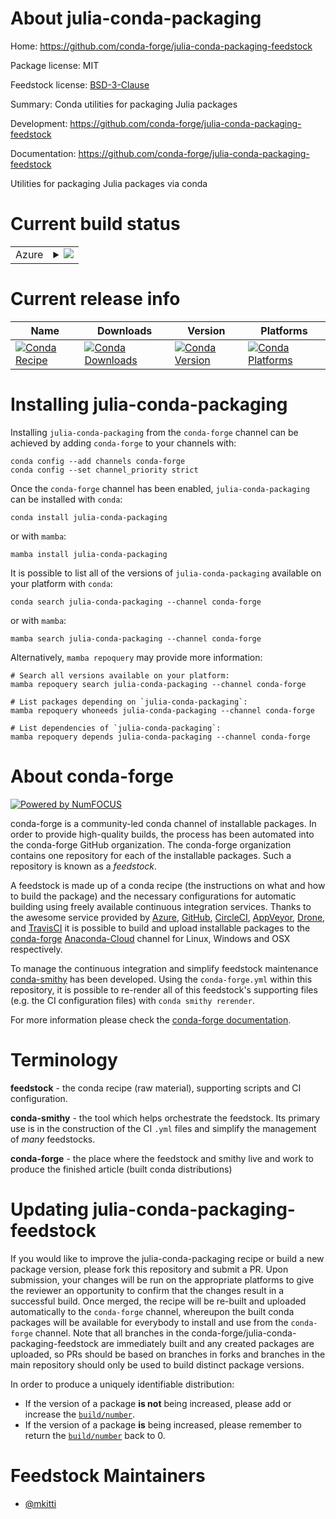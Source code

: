 About julia-conda-packaging
===========================

Home: https://github.com/conda-forge/julia-conda-packaging-feedstock

Package license: MIT

Feedstock license: [BSD-3-Clause](https://github.com/conda-forge/julia-conda-packaging-feedstock/blob/main/LICENSE.txt)

Summary: Conda utilities for packaging Julia packages

Development: https://github.com/conda-forge/julia-conda-packaging-feedstock

Documentation: https://github.com/conda-forge/julia-conda-packaging-feedstock

Utilities for packaging Julia packages via conda


Current build status
====================


<table>
    
  <tr>
    <td>Azure</td>
    <td>
      <details>
        <summary>
          <a href="https://dev.azure.com/conda-forge/feedstock-builds/_build/latest?definitionId=18157&branchName=main">
            <img src="https://dev.azure.com/conda-forge/feedstock-builds/_apis/build/status/julia-conda-packaging-feedstock?branchName=main">
          </a>
        </summary>
        <table>
          <thead><tr><th>Variant</th><th>Status</th></tr></thead>
          <tbody><tr>
              <td>linux_64</td>
              <td>
                <a href="https://dev.azure.com/conda-forge/feedstock-builds/_build/latest?definitionId=18157&branchName=main">
                  <img src="https://dev.azure.com/conda-forge/feedstock-builds/_apis/build/status/julia-conda-packaging-feedstock?branchName=main&jobName=linux&configuration=linux%20linux_64_" alt="variant">
                </a>
              </td>
            </tr><tr>
              <td>osx_64</td>
              <td>
                <a href="https://dev.azure.com/conda-forge/feedstock-builds/_build/latest?definitionId=18157&branchName=main">
                  <img src="https://dev.azure.com/conda-forge/feedstock-builds/_apis/build/status/julia-conda-packaging-feedstock?branchName=main&jobName=osx&configuration=osx%20osx_64_" alt="variant">
                </a>
              </td>
            </tr><tr>
              <td>win_64</td>
              <td>
                <a href="https://dev.azure.com/conda-forge/feedstock-builds/_build/latest?definitionId=18157&branchName=main">
                  <img src="https://dev.azure.com/conda-forge/feedstock-builds/_apis/build/status/julia-conda-packaging-feedstock?branchName=main&jobName=win&configuration=win%20win_64_" alt="variant">
                </a>
              </td>
            </tr>
          </tbody>
        </table>
      </details>
    </td>
  </tr>
</table>

Current release info
====================

| Name | Downloads | Version | Platforms |
| --- | --- | --- | --- |
| [![Conda Recipe](https://img.shields.io/badge/recipe-julia--conda--packaging-green.svg)](https://anaconda.org/conda-forge/julia-conda-packaging) | [![Conda Downloads](https://img.shields.io/conda/dn/conda-forge/julia-conda-packaging.svg)](https://anaconda.org/conda-forge/julia-conda-packaging) | [![Conda Version](https://img.shields.io/conda/vn/conda-forge/julia-conda-packaging.svg)](https://anaconda.org/conda-forge/julia-conda-packaging) | [![Conda Platforms](https://img.shields.io/conda/pn/conda-forge/julia-conda-packaging.svg)](https://anaconda.org/conda-forge/julia-conda-packaging) |

Installing julia-conda-packaging
================================

Installing `julia-conda-packaging` from the `conda-forge` channel can be achieved by adding `conda-forge` to your channels with:

```
conda config --add channels conda-forge
conda config --set channel_priority strict
```

Once the `conda-forge` channel has been enabled, `julia-conda-packaging` can be installed with `conda`:

```
conda install julia-conda-packaging
```

or with `mamba`:

```
mamba install julia-conda-packaging
```

It is possible to list all of the versions of `julia-conda-packaging` available on your platform with `conda`:

```
conda search julia-conda-packaging --channel conda-forge
```

or with `mamba`:

```
mamba search julia-conda-packaging --channel conda-forge
```

Alternatively, `mamba repoquery` may provide more information:

```
# Search all versions available on your platform:
mamba repoquery search julia-conda-packaging --channel conda-forge

# List packages depending on `julia-conda-packaging`:
mamba repoquery whoneeds julia-conda-packaging --channel conda-forge

# List dependencies of `julia-conda-packaging`:
mamba repoquery depends julia-conda-packaging --channel conda-forge
```


About conda-forge
=================

[![Powered by
NumFOCUS](https://img.shields.io/badge/powered%20by-NumFOCUS-orange.svg?style=flat&colorA=E1523D&colorB=007D8A)](https://numfocus.org)

conda-forge is a community-led conda channel of installable packages.
In order to provide high-quality builds, the process has been automated into the
conda-forge GitHub organization. The conda-forge organization contains one repository
for each of the installable packages. Such a repository is known as a *feedstock*.

A feedstock is made up of a conda recipe (the instructions on what and how to build
the package) and the necessary configurations for automatic building using freely
available continuous integration services. Thanks to the awesome service provided by
[Azure](https://azure.microsoft.com/en-us/services/devops/), [GitHub](https://github.com/),
[CircleCI](https://circleci.com/), [AppVeyor](https://www.appveyor.com/),
[Drone](https://cloud.drone.io/welcome), and [TravisCI](https://travis-ci.com/)
it is possible to build and upload installable packages to the
[conda-forge](https://anaconda.org/conda-forge) [Anaconda-Cloud](https://anaconda.org/)
channel for Linux, Windows and OSX respectively.

To manage the continuous integration and simplify feedstock maintenance
[conda-smithy](https://github.com/conda-forge/conda-smithy) has been developed.
Using the ``conda-forge.yml`` within this repository, it is possible to re-render all of
this feedstock's supporting files (e.g. the CI configuration files) with ``conda smithy rerender``.

For more information please check the [conda-forge documentation](https://conda-forge.org/docs/).

Terminology
===========

**feedstock** - the conda recipe (raw material), supporting scripts and CI configuration.

**conda-smithy** - the tool which helps orchestrate the feedstock.
                   Its primary use is in the construction of the CI ``.yml`` files
                   and simplify the management of *many* feedstocks.

**conda-forge** - the place where the feedstock and smithy live and work to
                  produce the finished article (built conda distributions)


Updating julia-conda-packaging-feedstock
========================================

If you would like to improve the julia-conda-packaging recipe or build a new
package version, please fork this repository and submit a PR. Upon submission,
your changes will be run on the appropriate platforms to give the reviewer an
opportunity to confirm that the changes result in a successful build. Once
merged, the recipe will be re-built and uploaded automatically to the
`conda-forge` channel, whereupon the built conda packages will be available for
everybody to install and use from the `conda-forge` channel.
Note that all branches in the conda-forge/julia-conda-packaging-feedstock are
immediately built and any created packages are uploaded, so PRs should be based
on branches in forks and branches in the main repository should only be used to
build distinct package versions.

In order to produce a uniquely identifiable distribution:
 * If the version of a package **is not** being increased, please add or increase
   the [``build/number``](https://docs.conda.io/projects/conda-build/en/latest/resources/define-metadata.html#build-number-and-string).
 * If the version of a package **is** being increased, please remember to return
   the [``build/number``](https://docs.conda.io/projects/conda-build/en/latest/resources/define-metadata.html#build-number-and-string)
   back to 0.

Feedstock Maintainers
=====================

* [@mkitti](https://github.com/mkitti/)

